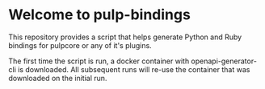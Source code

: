# Welcome to pulp-bindings

This repository provides a script that helps generate Python and Ruby bindings for pulpcore or any of it's
plugins.

The first time the script is run, a docker container with openapi-generator-cli is downloaded. All
subsequent runs will re-use the container that was downloaded on the initial run.


